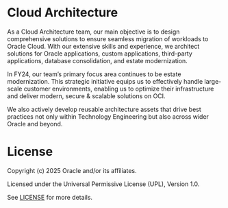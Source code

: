# Cloud Architecture

As a Cloud Architecture team, our main objective is to design comprehensive solutions to ensure seamless migration of workloads to Oracle Cloud. With our extensive skills and experience, we architect solutions for Oracle applications, custom applications, third-party applications, database consolidation, and estate modernization. 

In FY24, our team’s primary focus area continues to be estate modernization. This strategic initiative equips us to effectively handle large-scale customer environments, enabling us to optimize their infrastructure and deliver modern, secure & scalable solutions on OCI. 

We also actively develop reusable architecture assets that drive best practices not only within Technology Engineering but also across wider Oracle and beyond.

# License

Copyright (c) 2025 Oracle and/or its affiliates.

Licensed under the Universal Permissive License (UPL), Version 1.0.

See [LICENSE](https://github.com/oracle-devrel/technology-engineering/blob/folder-structure/LICENSE) for more details.